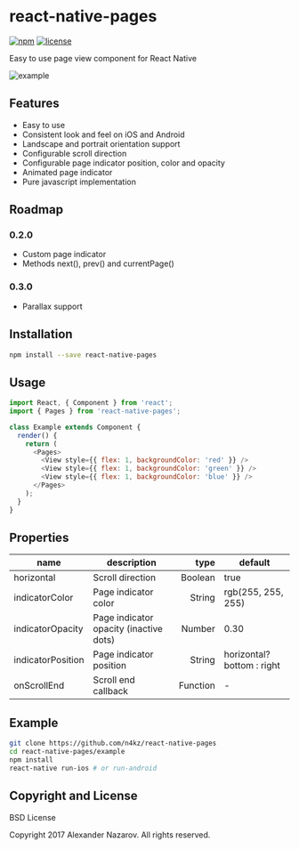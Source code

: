 [npm-badge]: https://img.shields.io/npm/v/react-native-pages.svg?colorB=ff6d00
[npm-url]: https://npmjs.com/package/react-native-pages
[license-badge]: https://img.shields.io/npm/l/react-native-pages.svg?colorB=448aff
[license-url]: https://raw.githubusercontent.com/n4kz/react-native-pages/master/license.txt

# react-native-pages

[![npm][npm-badge]][npm-url]
[![license][license-badge]][license-url]

Easy to use page view component for React Native

![example](https://cloud.githubusercontent.com/assets/2055622/24577964/2eb771f0-16e0-11e7-9694-a0200716dd56.gif)

## Features

* Easy to use
* Consistent look and feel on iOS and Android
* Landscape and portrait orientation support
* Configurable scroll direction
* Configurable page indicator position, color and opacity
* Animated page indicator
* Pure javascript implementation

## Roadmap

### 0.2.0

* Custom page indicator
* Methods next(), prev() and currentPage()

### 0.3.0

* Parallax support

## Installation

```bash
npm install --save react-native-pages
```

## Usage

```javascript
import React, { Component } from 'react';
import { Pages } from 'react-native-pages';

class Example extends Component {
  render() {
    return (
      <Pages>
        <View style={{ flex: 1, backgroundColor: 'red' }} />
        <View style={{ flex: 1, backgroundColor: 'green' }} />
        <View style={{ flex: 1, backgroundColor: 'blue' }} />
      </Pages>
    );
  }
}
```

## Properties

name                 | description                               | type     | default
-------------------- | ----------------------------------------- | --------:| --------------------------
horizontal           | Scroll direction                          |  Boolean | true
indicatorColor       | Page indicator color                      |   String | rgb(255, 255, 255)
indicatorOpacity     | Page indicator opacity (inactive dots)    |   Number | 0.30
indicatorPosition    | Page indicator position                   |   String | horizontal? bottom : right
onScrollEnd          | Scroll end callback                       | Function | -

## Example

```bash
git clone https://github.com/n4kz/react-native-pages
cd react-native-pages/example
npm install
react-native run-ios # or run-android
```

## Copyright and License

BSD License

Copyright 2017 Alexander Nazarov. All rights reserved.
